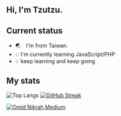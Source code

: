 ## Hi, I'm Tzutzu.

## Current status
- 🌏 I'm from Taiwan.
- 💡 I'm currently learning JavaScript/PHP
- 💡 keep learning and keep going


## My stats
![Top Langs](https://github-readme-stats.vercel.app/api/top-langs/?username=tzutzuliu&theme=onedark)
[![GitHub Streak](http://github-readme-streak-stats.herokuapp.com?user=tzutzuliu&theme=onedark&date_format=M%20j%5B%2C%20Y%5D)](https://git.io/streak-stats)


[![Omid Nikrah Medium](https://github-readme-medium.vercel.app/?username=tzutzuliu&limit=2&bg=222f2e&text=ff0000)](https://medium.com/@tzutzuliu)
